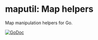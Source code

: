 # maputil: Map helpers

Map manipulation helpers for Go.

[![GoDoc](https://godoc.org/facette.io/maputil?status.svg)](https://godoc.org/facette.io/maputil)
